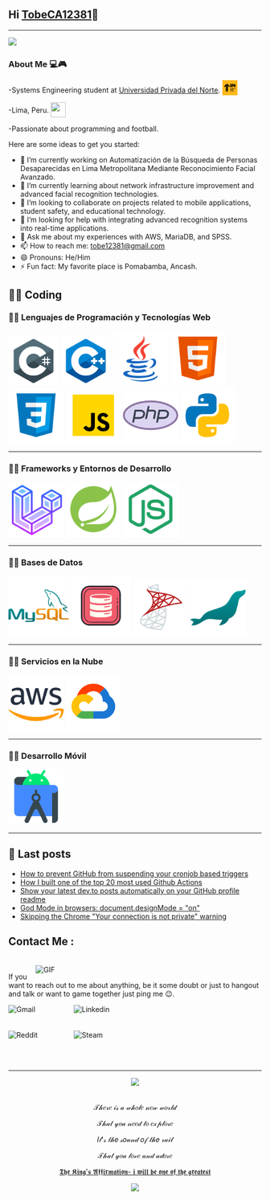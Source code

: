 ## Hi [TobeCA12381][website]👋
---

<img src= "https://media1.tenor.com/m/OyCBoVtkg7YAAAAd/ellen-joe-zzz.gif"> 



### About Me 💻🎮
-Systems Engineering student at [Universidad Privada del Norte][University]. <img src="ICONS/UPN.png" alt="UPN Icon"  width="30" height="30" style="vertical-align:-5px;">

-Lima, Peru. <img src="https://cdn-icons-png.flaticon.com/512/14009/14009756.png" width="30" height="30" style="vertical-align:-9px;" >

-Passionate about programming and football.

Here are some ideas to get you started:

- 🔭 I’m currently working on Automatización de la Búsqueda de Personas Desaparecidas en Lima Metropolitana Mediante Reconocimiento Facial Avanzado.
- 🌱 I’m currently learning about network infrastructure improvement and advanced facial recognition technologies.
- 👯 I’m looking to collaborate on projects related to mobile applications, student safety, and educational technology.
- 🤔 I’m looking for help with integrating advanced recognition systems into real-time applications.
- 💬 Ask me about my experiences with AWS, MariaDB, and SPSS.
- 📫 How to reach me: tobe12381@gmail.com
- 😄 Pronouns: He/Him
- ⚡ Fun fact: My favorite place is Pomabamba, Ancash.


## 👨‍💻 Coding
<!--[![Anurag's GitHub stats](https://github-readme-stats.vercel.app/api?username=TobeCA12381)](https://github.com/anuraghazra/github-readme-stats)-->

### 👨‍💻 Lenguajes de Programación y Tecnologías Web

<!-- Lenguajes de Programación y Tecnologías Web -->
<div style="overflow: auto;">
    <img align="auto" alt="C#" width="100" height="100" src="ICONS/Csharp.png" />
    <img align="auto" alt="C++" width="100" height="100" src="ICONS/C++.png" />
    <img align="auto" alt="JAVA" width="110" height="110" src="ICONS/JAVA.png" />
    <img align="auto" alt="HTML" width="110" height="110" src="ICONS/HTML.png" />
    <img align="auto" alt="CSS" width="110" height="110" src="ICONS/CSS.png" />
    <img align="auto" alt="JS" width="110" height="110" src="ICONS/JS.png" />
    <img align="auto" alt="PHP" width="110" height="110" src="ICONS/PHP.png" />
    <img align="auto" alt="PY" width="110" height="110" src="ICONS/PY.png" />
</div>

---

### 👨‍💻 Frameworks y Entornos de Desarrollo

<!-- Frameworks y Entornos de Desarrollo -->
<div style="overflow: auto;">
    <img align="auto" alt="LARAVEL" width="110" height="110" src="ICONS/LARAVEL.png" />
    <img align="auto" alt="SPRING" width="110" height="110" src="ICONS/SPRING.png" />
    <img align="auto" alt="NODEJS" width="110" height="110" src="ICONS/NODEJS.png" />
</div>

---

### 👨‍💻 Bases de Datos

<!-- Bases de Datos -->
<div style="overflow: auto;">
    <img align="auto" alt="MYSQL" width="120" height="120" src="ICONS/MYSQL.png" />
    <img align="auto" alt="ORACLE" width="120" height="120" src="ICONS/ORACLE.png" />
    <img align="auto" alt="SQLSERVER" width="110" height="110" src="ICONS/SQLSERVER.png" />
    <img align="auto" alt="MARIADB" width="110" height="110" src="ICONS/MARIADB.png" />
</div>

---

### 👨‍💻 Servicios en la Nube
<!-- Servicios en la Nube -->
<div style="overflow: auto;">
    <img align="auto" alt="AWS" width="110" height="110" src="ICONS/AWS.png" />
    <img align="auto" alt="GOCLOUD" width="110" height="110" src="ICONS/GOCLOUD.png" />
</div>

---

### 👨‍💻 Desarrollo Móvil
<!-- Desarrollo Móvil -->
<div style="overflow: auto;">
    <img align="auto" alt="ANDROID" width="110" height="110" src="ICONS/ANDROID.png" />
</div>

---

## 📘 Last posts
<!-- BLOG-POST-LIST:START -->
- [How to prevent GitHub from suspending your cronjob based triggers](https://dev.to/gautamkrishnar/how-to-prevent-github-from-suspending-your-cronjob-based-triggers-knf)
- [How I built one of the top 20 most used Github Actions](https://www.gautamkrishnar.com/how-i-built-one-of-the-top-20-most-used-github-actions/)
- [Show your latest dev.to posts automatically on your GitHub profile readme](https://dev.to/gautamkrishnar/show-your-latest-dev-to-posts-automatically-in-your-github-profile-readme-3nk8)
- [God Mode in browsers: document.designMode = &quot;on&quot;](https://dev.to/gautamkrishnar/god-mode-in-browsers-document-designmode-on-2pmo)
- [Skipping the Chrome &quot;Your connection is not private&quot; warning](https://dev.to/gautamkrishnar/quickbits-1-skipping-the-chrome-your-connection-is-not-private-warning-4kp1)
<!-- BLOG-POST-LIST:END -->


<!--LINKS-->

## Contact Me :

<p>
 </br>


<img hight="320" width="450" align="right" alt="GIF" src="https://github.com/Xx-Ashutosh-xX/Xx-Ashutosh-xX/blob/master/assets/93195.gif">


If you want to reach out to me about anything, be it some doubt or just to hangout and talk or want to game together just ping me 😉.

<a href="mailto:tobe12381@gmail.com">
 <img align="left" alt="Gmail" width="130" hight="100" src="https://github.com/Xx-Ashutosh-xX/Xx-Ashutosh-xX/blob/master/assets/icons/gmail.png" />
</a>
<a href="https://www.linkedin.com/in/carlosalarconq/">
  <img align="left" alt="Linkedin" width="150" hight="100" src="https://github.com/Xx-Ashutosh-xX/Xx-Ashutosh-xX/blob/master/assets/icons/linkedin.png" />
</br>
</br>
</br>
</a>
<a href="https://www.reddit.com/user/tobe12381/">
  <img align="left" alt=" Reddit" width="130" hight="100" src="https://github.com/Xx-Ashutosh-xX/Xx-Ashutosh-xX/blob/master/assets/icons/reddit.png" />
</a>
<a href="https://steamcommunity.com/profiles/76561198210440389/">
  <img align="left" alt="Steam" width="130" hight="100" src="https://github.com/Xx-Ashutosh-xX/Xx-Ashutosh-xX/blob/master/assets/icons/steam.png" />
</a>
 </p>
</br>
</br>
</br>


 ---

 <div align="center">
<!-- <a href="https://discord.com> -->

   <img src="https://lanyard.kyrie25.me/api/528278850371715073?waveColor=8B8BFA&waveSpotifyColor=B48EF7&gradient=7E37F9-B48EF7-E568C4&imgStyle=square"  />
</br>
</br>

  <p>𝒯𝒽𝑒𝓇𝑒 𝒾𝓈 𝒶 𝓌𝒽𝑜𝓁𝑒 𝓃𝑒𝓌 𝓌𝑜𝓇𝓁𝒹</p>
  <p>𝒯𝒽𝒶𝓉 𝓎𝑜𝓊 𝓃𝑒𝑒𝒹 𝓉𝑜 𝑒𝓍𝓅𝓁𝑜𝓇𝑒</p>
  <p>𝐼𝓉'𝓈 𝓉𝒽𝑒 𝓈𝑜𝓊𝓃𝒹 𝑜𝒻 𝓉𝒽𝑒 𝓇𝒶𝒾𝓁</p>
<p>𝒯𝒽𝒶𝓉 𝓎𝑜𝓊 𝓁𝑜𝓋𝑒 𝒶𝓃𝒹 𝒶𝒹𝑜𝓇𝑒</p>
<p><a href="https://www.youtube.com/watch?v=y6hk7er4fto">𝕿𝖍𝖊 𝕶𝖎𝖓𝖌'𝖘 𝕬𝖋𝖋𝖎𝖗𝖒𝖆𝖙𝖎𝖔𝖓- 𝖎 𝖜𝖎𝖑𝖑 𝖇𝖊 𝖔𝖓𝖊 𝖔𝖋 𝖙𝖍𝖊 𝖌𝖗𝖊𝖆𝖙𝖊𝖘𝖙 </a><p>
  
</div>

<p align="center" >  
  <a href="https://github.com/anuraghazra/github-readme-stats"> 
<img  src="https://github-readme-stats.vercel.app/api?username=TobeCA12381&&show_icons=true&theme=radical"/>
  </a>
  </p>
  
[website]: https://github.com/TobeCA12381
[University]:https://www.upn.edu.pe/
